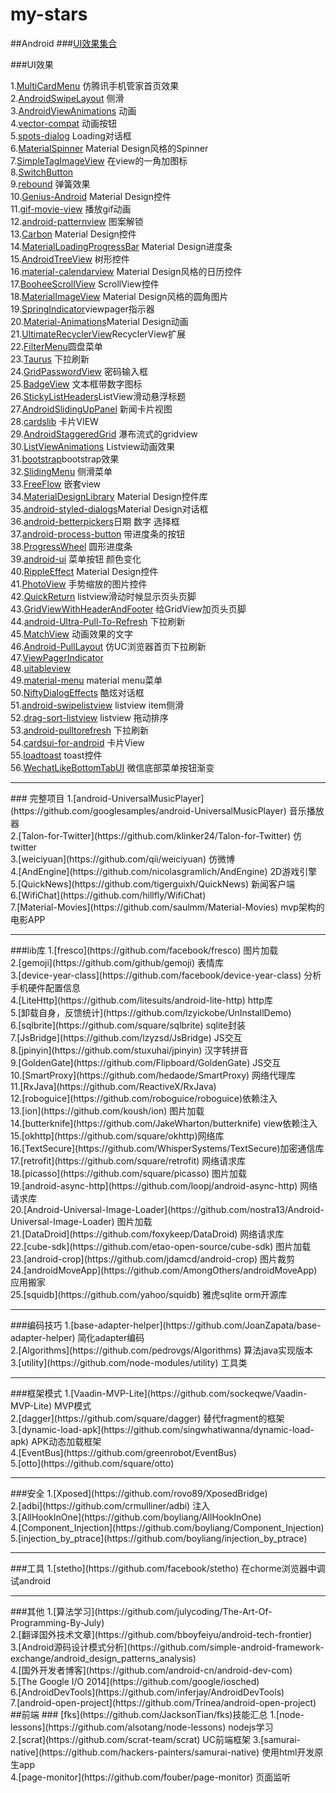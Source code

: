 # my-stars
##Android
###[UI效果集合](https://github.com/wasabeef/awesome-android-ui)

###UI效果

1.[MultiCardMenu](https://github.com/wujingchao/MultiCardMenu) 仿腾讯手机管家首页效果
<br>
2.[AndroidSwipeLayout](https://github.com/daimajia/AndroidSwipeLayout)
侧滑
<br>
3.[AndroidViewAnimations](https://github.com/daimajia/AndroidViewAnimations) 动画<br>
4.[vector-compat](https://github.com/wnafee/vector-compat) 动画按钮<br>
5.[spots-dialog](https://github.com/d-max/spots-dialog) Loading对话框<br>
6.[MaterialSpinner](https://github.com/ganfra/MaterialSpinner) Material Design风格的Spinner<br>
7.[SimpleTagImageView](https://github.com/wujingchao/SimpleTagImageView) 在view的一角加图标<br>
8.[SwitchButton](https://github.com/kyleduo/SwitchButton)<br>
9.[rebound](https://github.com/facebook/rebound) 弹簧效果<br>
10.[Genius-Android](https://github.com/qiujuer/Genius-Android) Material Design控件<br>
11.[gif-movie-view](https://github.com/sbakhtiarov/gif-movie-view) 播放gif动画<br>
12.[android-patternview](https://github.com/geftimov/android-patternview) 图案解锁<br>
13.[Carbon](https://github.com/ZieIony/Carbon) Material Design控件<br>
14.[MaterialLoadingProgressBar](https://github.com/lsjwzh/MaterialLoadingProgressBar) Material Design进度条<br>
15.[AndroidTreeView](https://github.com/bmelnychuk/AndroidTreeView) 树形控件<br>
16.[material-calendarview](https://github.com/prolificinteractive/material-calendarview) Material Design风格的日历控件<br>
17.[BooheeScrollView](https://github.com/zhaozhentao/BooheeScrollView) ScrollView控件<br>
18.[MaterialImageView](https://github.com/zhaozhentao/MaterialImageView) Material Design风格的圆角图片<br>
19.[SpringIndicator](https://github.com/chenupt/SpringIndicator)viewpager指示器<br>
20.[Material-Animations](https://github.com/lgvalle/Material-Animations)Material Design动画<br>
21.[UltimateRecyclerView](https://github.com/cymcsg/UltimateRecyclerView)RecyclerView扩展<br>
22.[FilterMenu](https://github.com/linroid/FilterMenu)圆盘菜单<br>
23.[Taurus](https://github.com/Yalantis/Taurus) 下拉刷新<br>
24.[GridPasswordView](https://github.com/Jungerr/GridPasswordView) 密码输入框<br>
25.[BadgeView](https://github.com/stefanjauker/BadgeView) 文本框带数字图标<br>
26.[StickyListHeaders](https://github.com/emilsjolander/StickyListHeaders)ListView滑动悬浮标题<br>
27.[AndroidSlidingUpPanel](https://github.com/umano/AndroidSlidingUpPanel) 新闻卡片视图<br>
28.[cardslib](https://github.com/gabrielemariotti/cardslib) 卡片VIEW<br>
29.[AndroidStaggeredGrid](https://github.com/etsy/AndroidStaggeredGrid) 瀑布流式的gridview<br>
30.[ListViewAnimations](https://github.com/nhaarman/ListViewAnimations) Listview动画效果<br>
31.[bootstrap](https://github.com/AndroidBootstrap/android-bootstrap)bootstrap效果<br>
32.[SlidingMenu](https://github.com/jfeinstein10/SlidingMenu) 侧滑菜单<br>
33.[FreeFlow](https://github.com/Comcast/FreeFlow) 嵌套view<br>
34.[MaterialDesignLibrary](https://github.com/navasmdc/MaterialDesignLibrary) Material Design控件库<br>
35.[android-styled-dialogs](https://github.com/avast/android-styled-dialogs)Material Design对话框<br>
36.[android-betterpickers](https://github.com/derekbrameyer/android-betterpickers)日期 数字 选择框<br>
37.[android-process-button](https://github.com/dmytrodanylyk/android-process-button) 带进度条的按钮<br>
38.[ProgressWheel](https://github.com/Todd-Davies/ProgressWheel) 圆形进度条<br>
39.[android-ui](https://github.com/markushi/android-ui) 菜单按钮 颜色变化<br>
40.[RippleEffect](https://github.com/traex/RippleEffect) Material Design控件<br>
41.[PhotoView](https://github.com/chrisbanes/PhotoView) 手势缩放的图片控件<br>
42.[QuickReturn](https://github.com/lawloretienne/QuickReturn) listview滑动时候显示页头页脚<br>
43.[GridViewWithHeaderAndFooter](https://github.com/liaohuqiu/android-GridViewWithHeaderAndFooter) 给GridView加页头页脚<br>
44.[android-Ultra-Pull-To-Refresh](https://github.com/liaohuqiu/android-Ultra-Pull-To-Refresh) 下拉刷新<br>
45.[MatchView](https://github.com/Rogero0o/MatchView) 动画效果的文字<br>
46.[Android-PullLayout](https://github.com/BlueMor/Android-PullLayout) 仿UC浏览器首页下拉刷新<br>
47.[ViewPagerIndicator](https://github.com/JakeWharton/ViewPagerIndicator)<br>
48.[uitableview](https://github.com/thiagolocatelli/android-uitableview) <br>
49.[material-menu](https://github.com/balysv/material-menu) material menu菜单<br>
50.[NiftyDialogEffects](https://github.com/sd6352051/NiftyDialogEffects) 酷炫对话框<br>
51.[android-swipelistview](https://github.com/47deg/android-swipelistview) listview item侧滑<br>
52.[drag-sort-listview](https://github.com/bauerca/drag-sort-listview) listview 拖动排序<br>
53.[android-pulltorefresh](https://github.com/johannilsson/android-pulltorefresh) 下拉刷新<br>
54.[cardsui-for-android](https://github.com/nadavfima/cardsui-for-android) 卡片View<br>
55.[loadtoast](https://github.com/code-mc/loadtoast) toast控件<br>
56.[WechatLikeBottomTabUI](https://github.com/wuyexiong/WechatLikeBottomTabUI) 微信底部菜单按钮渐变






<hr>
### 完整项目
1.[android-UniversalMusicPlayer](https://github.com/googlesamples/android-UniversalMusicPlayer) 音乐播放器<br>
2.[Talon-for-Twitter](https://github.com/klinker24/Talon-for-Twitter) 仿twitter<br>
3.[weiciyuan](https://github.com/qii/weiciyuan) 仿微博<br>
4.[AndEngine](https://github.com/nicolasgramlich/AndEngine) 2D游戏引擎<br>
5.[QuickNews](https://github.com/tigerguixh/QuickNews) 新闻客户端<br>
6.[WifiChat](https://github.com/hillfly/WifiChat)<br>
7.[Material-Movies](https://github.com/saulmm/Material-Movies) mvp架构的电影APP<br>
<hr>
###lib库
1.[fresco](https://github.com/facebook/fresco) 图片加载<br>
2.[gemoji](https://github.com/github/gemoji) 表情库<br>
3.[device-year-class](https://github.com/facebook/device-year-class) 分析手机硬件配置信息<br>
4.[LiteHttp](https://github.com/litesuits/android-lite-http) http库<br>
5.[卸载自身，反馈统计](https://github.com/lzyickobe/UnInstallDemo)<br>
6.[sqlbrite](https://github.com/square/sqlbrite) sqlite封装<br>
7.[JsBridge](https://github.com/lzyzsd/JsBridge) JS交互<br>
8.[jpinyin](https://github.com/stuxuhai/jpinyin) 汉字转拼音<br>
9.[GoldenGate](https://github.com/Flipboard/GoldenGate) JS交互<br>
10.[SmartProxy](https://github.com/hedaode/SmartProxy) 网络代理库<br>
11.[RxJava](https://github.com/ReactiveX/RxJava)<br>
12.[roboguice](https://github.com/roboguice/roboguice)依赖注入<br>
13.[ion](https://github.com/koush/ion) 图片加载<br>
14.[butterknife](https://github.com/JakeWharton/butterknife) view依赖注入<br>
15.[okhttp](https://github.com/square/okhttp)网络库<br>
16.[TextSecure](https://github.com/WhisperSystems/TextSecure)加密通信库<br>
17.[retrofit](https://github.com/square/retrofit) 网络请求库<br>
18.[picasso](https://github.com/square/picasso) 图片加载<br>
19.[android-async-http](https://github.com/loopj/android-async-http) 网络请求库<br>
20.[Android-Universal-Image-Loader](https://github.com/nostra13/Android-Universal-Image-Loader) 图片加载<br>
21.[DataDroid](https://github.com/foxykeep/DataDroid) 网络请求库<br>
22.[cube-sdk](https://github.com/etao-open-source/cube-sdk) 图片加载<br>
23.[android-crop](https://github.com/jdamcd/android-crop) 图片裁剪<br>
24.[androidMoveApp](https://github.com/AmongOthers/androidMoveApp) 应用搬家<br>
25.[squidb](https://github.com/yahoo/squidb) 雅虎sqlite orm开源库
<hr>
###编码技巧
1.[base-adapter-helper](https://github.com/JoanZapata/base-adapter-helper)
 简化adapter编码<br>
 2.[Algorithms](https://github.com/pedrovgs/Algorithms) 算法java实现版本<br>
 3.[utility](https://github.com/node-modules/utility) 工具类<br>

 <hr>
###框架模式
  1.[Vaadin-MVP-Lite](https://github.com/sockeqwe/Vaadin-MVP-Lite) MVP模式<br>
  2.[dagger](https://github.com/square/dagger) 替代fragment的框架<br>
  3.[dynamic-load-apk](https://github.com/singwhatiwanna/dynamic-load-apk) APK动态加载框架<br>
  4.[EventBus](https://github.com/greenrobot/EventBus)<br>
  5.[otto](https://github.com/square/otto)

  <hr>
###安全
 1.[Xposed](https://github.com/rovo89/XposedBridge)<br>
 2.[adbi](https://github.com/crmulliner/adbi) 注入<br>
 3.[AllHookInOne](https://github.com/boyliang/AllHookInOne)<br>
 4.[Component_Injection](https://github.com/boyliang/Component_Injection)<br>
 5.[injection_by_ptrace](https://github.com/boyliang/injection_by_ptrace)<br>

<hr>
###工具
1.[stetho](https://github.com/facebook/stetho) 在chorme浏览器中调试android
<hr>
###其他
1.[算法学习](https://github.com/julycoding/The-Art-Of-Programming-By-July)<br>
2.[翻译国外技术文章](https://github.com/bboyfeiyu/android-tech-frontier)<br>
3.[Android源码设计模式分析](https://github.com/simple-android-framework-exchange/android_design_patterns_analysis)<br>
4.[国外开发者博客](https://github.com/android-cn/android-dev-com)<br>
5.[The Google I/O 2014](https://github.com/google/iosched)<br>
6.[AndroidDevTools](https://github.com/inferjay/AndroidDevTools)<br>
7.[android-open-project](https://github.com/Trinea/android-open-project)
##前端
### [fks](https://github.com/JacksonTian/fks)技能汇总
1.[node-lessons](https://github.com/alsotang/node-lessons) nodejs学习<br>
2.[scrat](https://github.com/scrat-team/scrat) UC前端框架
3.[samurai-native](https://github.com/hackers-painters/samurai-native) 使用html开发原生app<br>
4.[page-monitor](https://github.com/fouber/page-monitor) 页面监听

